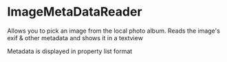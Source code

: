 # ImageMetaDataReader

Allows you to pick an image from the local photo album.
Reads the image's exif & other metadata and shows it in a textview

Metadata is displayed in property list format
